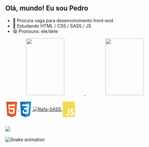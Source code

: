 ## Olá, mundo! Eu sou Pedro

- 🔭 Procura vaga para desenvolvimento front-end
- 🌱 Estudando HTML / CSS / SASS / JS
- 😄 Pronouns: ele/dele
<div align="center">
  <a href="https://github.com/pedro1hen">
  <img width="49%" height="180em" src="https://github-readme-stats.vercel.app/api?username=pedro1hen&show_icons=true&theme=dracula&include_all_commits=true&count_private=true"/>
  <img width="49%" height="180em" src="https://github-readme-stats.vercel.app/api/top-langs/?username=pedro1hen&layout=compact&langs_count=7&theme=dracula"/>
</div>
<div style="display: inline_block"><br>
  <img align="center" alt="Pedro-HTML" height="50" width="40" src="https://raw.githubusercontent.com/devicons/devicon/master/icons/html5/html5-original.svg">
  <img align="center" alt="Rafa-CSS" height="50" width="40" src="https://raw.githubusercontent.com/devicons/devicon/master/icons/css3/css3-original.svg">
  <img align="center" alt="Rafa-SASS" height="50" width="40" src="https://cdn.jsdelivr.net/gh/devicons/devicon/icons/sass/sass-original.svg" />
  <img align="center" alt="Pedro-Js" height="50" width="40" src="https://raw.githubusercontent.com/devicons/devicon/master/icons/javascript/javascript-plain.svg">
</div>

##

<div>
  <a href="https://www.linkedin.com/in/phrf/" target="_blank"><img src="https://img.shields.io/badge/-LinkedIn-%230077B5?style=for-the-badge&logo=linkedin&logoColor=white" target="_blank"></a> 
  
   ![Snake animation](https://github.com/pedro1hen/pedro1hen/blob/output/github-contribution-grid-snake.svg)
</div>
